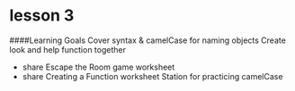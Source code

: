 # lesson 3

####Learning Goals
 Cover syntax & camelCase for naming objects
 Create look and help function together
 - share Escape the Room game worksheet
 - share Creating a Function worksheet
 Station for practicing camelCase